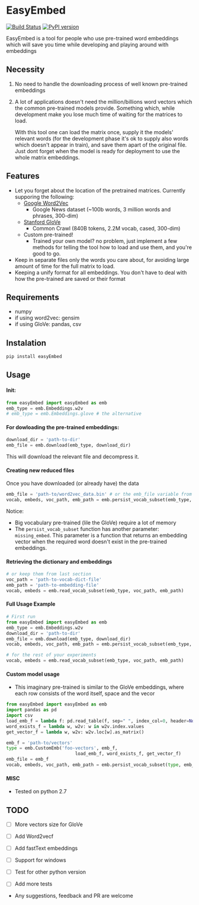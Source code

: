 # EasyEmbed
[![Build Status](https://travis-ci.org/yanaiela/easyEmbed.svg?branch=master)](https://travis-ci.org/yanaiela/easyEmbed)
[![PyPI version](https://badge.fury.io/py/easyEmbed.svg)](https://badge.fury.io/py/easyEmbed)


EasyEmbed is a tool for people who use pre-trained word embeddings which 
will save you time while developing and playing around with embeddings


## Necessity
1. No need to handle the downloading process of well known pre-trained embeddings
2. A lot of applications doesn't need the million/billions word vectors which
the common pre-trained models provide. Something which, while development 
make you lose much time of waiting for the matrices to load.
    
    With this tool one can load the matrix once, supply it the models' relevant
     words (for the development phase it's ok to supply also words which doesn't
     appear in train), and save them apart of the original file. Just dont forget
     when the model is ready for deployment to use the whole matrix embeddings. 


## Features
* Let you forget about the location of the pretrained matrices. Currently supporing the following:
    * [Google Word2Vec](https://code.google.com/archive/p/word2vec/)
        * Google News dataset (~100b words, 3 million words and phrases, 300-dim)
    * [Stanford GloVe](https://github.com/stanfordnlp/GloVe)
        * Common Crawl (840B tokens, 2.2M vocab, cased, 300-dim)
    * Custom pre-trained!
        * Trained your own model? no problem, just implement a few
         methods for telling the tool how to load and use them,
         and you're good to go.
* Keep in separate files only the words you care about, for avoiding
 large amount of time for the full matrix to load.
* Keeping a unify format for all embeddings. You don't have to deal with
how the pre-trained are saved or their format
 
 
 ## Requirements
 * numpy
 * if using word2vec: gensim
 * if using GloVe: pandas, csv
 
 
 ## Instalation
 ```bash
pip install easyEmbed
```
 
 ## Usage
 #### Init:
 ```python
from easyEmbed import easyEmbed as emb
emb_type = emb.Embeddings.w2v
# emb_type = emb.Embeddings.glove # the alternative
```
 
 #### For dowloading the pre-trained embeddings:
 ```python
download_dir = 'path-to-dir'
emb_file = emb.download(emb_type, download_dir) 
 ```
 This will download the relevant file and decompress it.
 
 #### Creating new reduced files
 Once you have downloaded (or already have) the data
```python
emb_file = 'path-to/word2vec_data.bin' # or the emb_file variable from previous section
vocab, embeds, voc_path, emb_path = emb.persist_vocab_subset(emb_type, emb_file, word_set)
```
Notice: 
* Big vocabulary pre-trained (lile the GloVe) require a lot of memory
* The `persist_vocab_subset` function has another parameter: `missing_embed`.
This parameter is a function that returns an embedding vector when the required
word doesn't exist in the pre-trained embeddings.

#### Retrieving the dictionary and embeddings
```python
# or keep them from last section
voc_path = 'path-to-vocab-dict-file'  
emb_path = 'path-to-embedding-file'
vocab, embeds = emb.read_vocab_subset(emb_type, voc_path, emb_path)
```

#### Full Usage Example
```python
# First run
from easyEmbed import easyEmbed as emb
emb_type = emb.Embeddings.w2v
download_dir = 'path-to-dir'
emb_file = emb.download(emb_type, download_dir) 
vocab, embeds, voc_path, emb_path = emb.persist_vocab_subset(emb_type, emb_file, word_set)

# for the rest of your experiments
vocab, embeds = emb.read_vocab_subset(emb_type, voc_path, emb_path)
```


#### Custom model usage
* This imaginary pre-trained is similar to the GloVe embeddings,
where each row consists of the word itself, space and the vecor
```python
from easyEmbed import easyEmbed as emb
import pandas as pd
import csv
load_emb_f = lambda f: pd.read_table(f, sep=" ", index_col=0, header=None, quoting=csv.QUOTE_NONE)
word_exists_f = lambda w, w2v: w in w2v.index.values
get_vector_f = lambda w, w2v: w2v.loc[w].as_matrix()

emb_f = 'path-to/vectors'
type = emb.CustomEmb('foo-vectors', emb_f,
                          load_emb_f, word_exists_f, get_vector_f)
emb_file = emb_f
vocab, embeds, voc_path, emb_path = emb.persist_vocab_subset(type, emb_file, words_set)
```

#### MISC
* Tested on python 2.7

## TODO
- [ ] More vectors size for GloVe
- [ ] Add Word2vecf 
- [ ] Add fastText embeddings
- [ ] Support for windows
- [ ] Test for other python version
- [ ] Add more tests


* Any suggestions, feedback and PR are welcome